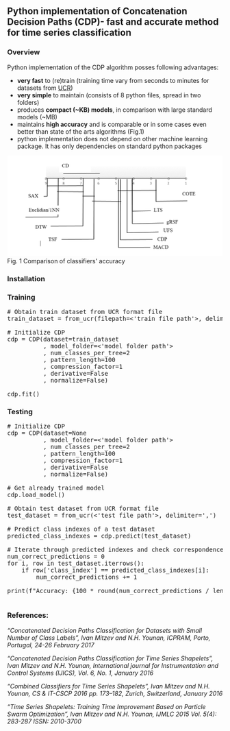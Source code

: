 ## Python implementation of Concatenation Decision Paths (CDP)- fast and accurate method for time series classification 

### Overview 
Python implementation of the CDP algorithm posses following advantages: 
- **very fast** to (re)train (training time vary from seconds to minutes for datasets from [UCR](https://www.cs.ucr.edu/~eamonn/time_series_data_2018/))
- **very simple** to maintain (consists of 8 python files, spread in two folders)
- produces **compact (~KB) models**, in comparison with large standard models (~MB)  
- maintains **high accuracy** and is comparable or in some cases even better than state of the arts algorithms (Fig.1) 
- python implementation does not depend on other machine learning package. It has only dependencies on standard python packages

![Accuracy comparison](Accuracy_comparison.png)
Fig. 1 Comparison of classifiers' accuracy  

### Installation 

### Training 

<pre>
# Obtain train dataset from UCR format file
train_dataset = from_ucr(filepath=<'train file path'>, delimiter=<'delimiter'>)

# Initialize CDP
cdp = CDP(dataset=train_dataset
          , model_folder=<'model folder path'>
          , num_classes_per_tree=2
          , pattern_length=100
          , compression_factor=1
          , derivative=False
          , normalize=False)

cdp.fit()
</pre>

### Testing 

<pre>
# Initialize CDP
cdp = CDP(dataset=None
          , model_folder=<'model folder path'>
          , num_classes_per_tree=2
          , pattern_length=100
          , compression_factor=1
          , derivative=False
          , normalize=False)

# Get already trained model 
cdp.load_model()

# Obtain test dataset from UCR format file 
test_dataset = from_ucr(<'test file path'>, delimiter=',')

# Predict class indexes of a test dataset
predicted_class_indexes = cdp.predict(test_dataset)

# Iterate through predicted indexes and check correspondence with the original
num_correct_predictions = 0
for i, row in test_dataset.iterrows():
    if row['class_index'] == predicted_class_indexes[i]:
        num_correct_predictions += 1

print(f"Accuracy: {100 * round(num_correct_predictions / len(predicted_class_indexes), 2)}%")

</pre>

### References: 

_“Concatenated Decision Paths Classification for Datasets with Small Number of Class Labels”, Ivan Mitzev and N.H. Younan, ICPRAM, Porto, Portugal, 24-26 February 2017_

_“Concatenated Decision Paths Classification for Time Series Shapelets”, Ivan Mitzev and N.H. Younan, International journal for Instrumentation and Control Systems (IJICS), Vol. 6, No. 1, January 2016_

_“Combined Classifiers for Time Series Shapelets”, Ivan Mitzev and N.H. Younan, CS & IT-CSCP 2016 pp. 173–182, Zurich, Switzerland, January 2016_

_“Time Series Shapelets: Training Time Improvement Based on Particle Swarm Optimization”, Ivan Mitzev and N.H. Younan, IJMLC 2015 Vol. 5(4): 283-287 ISSN: 2010-3700_


